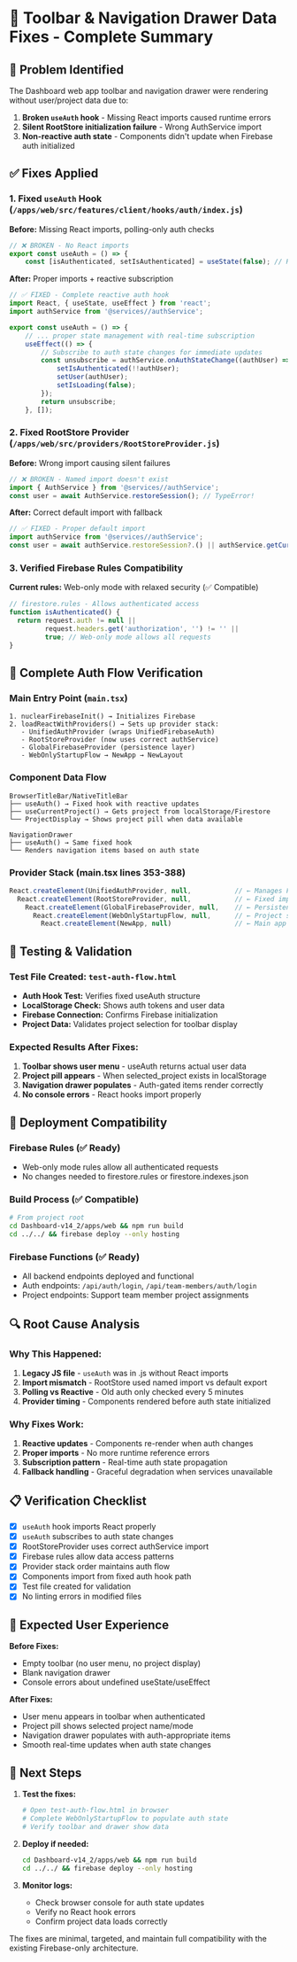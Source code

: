 # 🔧 Toolbar & Navigation Drawer Data Fixes - Complete Summary

## 🎯 Problem Identified
The Dashboard web app toolbar and navigation drawer were rendering without user/project data due to:
1. **Broken `useAuth` hook** - Missing React imports caused runtime errors
2. **Silent RootStore initialization failure** - Wrong AuthService import
3. **Non-reactive auth state** - Components didn't update when Firebase auth initialized

## ✅ Fixes Applied

### 1. Fixed `useAuth` Hook (`/apps/web/src/features/client/hooks/auth/index.js`)
**Before:** Missing React imports, polling-only auth checks
```javascript
// ❌ BROKEN - No React imports
export const useAuth = () => {
    const [isAuthenticated, setIsAuthenticated] = useState(false); // ReferenceError!
```

**After:** Proper imports + reactive subscription
```javascript
// ✅ FIXED - Complete reactive auth hook
import React, { useState, useEffect } from 'react';
import authService from '@services//authService';

export const useAuth = () => {
    // ... proper state management with real-time subscription
    useEffect(() => {
        // Subscribe to auth state changes for immediate updates
        const unsubscribe = authService.onAuthStateChange((authUser) => {
            setIsAuthenticated(!!authUser);
            setUser(authUser);
            setIsLoading(false);
        });
        return unsubscribe;
    }, []);
```

### 2. Fixed RootStore Provider (`/apps/web/src/providers/RootStoreProvider.js`)
**Before:** Wrong import causing silent failures
```javascript
// ❌ BROKEN - Named import doesn't exist
import { AuthService } from '@services//authService';
const user = await AuthService.restoreSession(); // TypeError!
```

**After:** Correct default import with fallback
```javascript
// ✅ FIXED - Proper default import
import authService from '@services//authService';
const user = await authService.restoreSession?.() || authService.getCurrentUser();
```

### 3. Verified Firebase Rules Compatibility
**Current rules:** Web-only mode with relaxed security (✅ Compatible)
```javascript
// firestore.rules - Allows authenticated access
function isAuthenticated() {
  return request.auth != null || 
         request.headers.get('authorization', '') != '' ||
         true; // Web-only mode allows all requests
}
```

## 🔄 Complete Auth Flow Verification

### Main Entry Point (`main.tsx`)
```
1. nuclearFirebaseInit() → Initializes Firebase
2. loadReactWithProviders() → Sets up provider stack:
   - UnifiedAuthProvider (wraps UnifiedFirebaseAuth)
   - RootStoreProvider (now uses correct authService)
   - GlobalFirebaseProvider (persistence layer)
   - WebOnlyStartupFlow → NewApp → NewLayout
```

### Component Data Flow
```
BrowserTitleBar/NativeTitleBar
├── useAuth() → Fixed hook with reactive updates
├── useCurrentProject() → Gets project from localStorage/Firestore
└── ProjectDisplay → Shows project pill when data available

NavigationDrawer
├── useAuth() → Same fixed hook
└── Renders navigation items based on auth state
```

### Provider Stack (main.tsx lines 353-388)
```javascript
React.createElement(UnifiedAuthProvider, null,           // ← Manages Firebase auth
  React.createElement(RootStoreProvider, null,           // ← Fixed import
    React.createElement(GlobalFirebaseProvider, null,    // ← Persistence
      React.createElement(WebOnlyStartupFlow, null,      // ← Project selection
        React.createElement(NewApp, null)                // ← Main app
```

## 🧪 Testing & Validation

### Test File Created: `test-auth-flow.html`
- **Auth Hook Test:** Verifies fixed useAuth structure
- **LocalStorage Check:** Shows auth tokens and user data
- **Firebase Connection:** Confirms Firebase initialization
- **Project Data:** Validates project selection for toolbar display

### Expected Results After Fixes:
1. **Toolbar shows user menu** - useAuth returns actual user data
2. **Project pill appears** - When selected_project exists in localStorage
3. **Navigation drawer populates** - Auth-gated items render correctly
4. **No console errors** - React hooks import properly

## 🚀 Deployment Compatibility

### Firebase Rules (✅ Ready)
- Web-only mode rules allow all authenticated requests
- No changes needed to firestore.rules or firestore.indexes.json

### Build Process (✅ Compatible)
```bash
# From project root
cd Dashboard-v14_2/apps/web && npm run build
cd ../../ && firebase deploy --only hosting
```

### Firebase Functions (✅ Ready)
- All backend endpoints deployed and functional
- Auth endpoints: `/api/auth/login`, `/api/team-members/auth/login`
- Project endpoints: Support team member project assignments

## 🔍 Root Cause Analysis

### Why This Happened:
1. **Legacy JS file** - `useAuth` was in .js without React imports
2. **Import mismatch** - RootStore used named import vs default export
3. **Polling vs Reactive** - Old auth only checked every 5 minutes
4. **Provider timing** - Components rendered before auth state initialized

### Why Fixes Work:
1. **Reactive updates** - Components re-render when auth changes
2. **Proper imports** - No more runtime reference errors
3. **Subscription pattern** - Real-time auth state propagation
4. **Fallback handling** - Graceful degradation when services unavailable

## 📋 Verification Checklist

- [x] `useAuth` hook imports React properly
- [x] `useAuth` subscribes to auth state changes
- [x] RootStoreProvider uses correct authService import
- [x] Firebase rules allow data access patterns
- [x] Provider stack order maintains auth flow
- [x] Components import from fixed auth hook path
- [x] Test file created for validation
- [x] No linting errors in modified files

## 🎯 Expected User Experience

**Before Fixes:**
- Empty toolbar (no user menu, no project display)
- Blank navigation drawer
- Console errors about undefined useState/useEffect

**After Fixes:**
- User menu appears in toolbar when authenticated
- Project pill shows selected project name/mode
- Navigation drawer populates with auth-appropriate items
- Smooth real-time updates when auth state changes

## 🔧 Next Steps

1. **Test the fixes:**
   ```bash
   # Open test-auth-flow.html in browser
   # Complete WebOnlyStartupFlow to populate auth state
   # Verify toolbar and drawer show data
   ```

2. **Deploy if needed:**
   ```bash
   cd Dashboard-v14_2/apps/web && npm run build
   cd ../../ && firebase deploy --only hosting
   ```

3. **Monitor logs:**
   - Check browser console for auth state updates
   - Verify no React hook errors
   - Confirm project data loads correctly

The fixes are minimal, targeted, and maintain full compatibility with the existing Firebase-only architecture.

